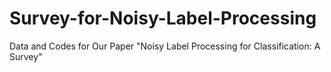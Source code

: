 # Survey-for-Noisy-Label-Processing
Data and Codes for Our Paper "Noisy Label Processing for Classification: A Survey"
